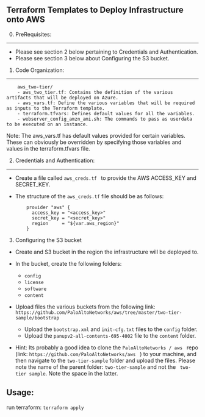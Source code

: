 Terraform Templates to Deploy Infrastructure onto AWS
-------------------------------------------------------

0. PreRequisites:
-------------
 - Please see section 2 below pertaining to Credentials and Authentication.
 - Please see section 3 below about Configuring the S3 bucket.

1. Code Organization:
-----------------

  ```
      aws_two-tier/
      - aws_two_tier.tf: Contains the definition of the various artifacts that will be deployed on Azure.
      - aws_vars.tf: Define the various variables that will be required as inputs to the Terraform template.
      - terraform.tfvars: Defines default values for all the variables.
      - webserver_config_amzn_ami.sh: The commands to pass as userdata to be executed on an instance.
  ```

  Note: The aws_vars.tf has default values provided for certain variables. These can obviously be overridden by
        specifying those variables and values in the terraform.tfvars file.

2. Credentials and Authentication:
------------------------------

  - Create a file called ```aws_creds.tf ``` to provide the AWS ACCESS_KEY and SECRET_KEY.

  - The structure of the ```aws_creds.tf``` file should be as follows:

    ```
        provider "aws" {
          access_key = "<access_key>"
          secret_key = "<secret_key>"
          region     = "${var.aws_region}"
        }
    ```

3. Configuring the S3 bucket

  - Create and S3 bucket in the region the infrastructure will be deployed to.
  - In the bucket, create the following folders:
    - ```config```
    - ```license```
    - ```software```
    - ```content```
  - Upload files the various buckets from the following link:
    ``` https://github.com/PaloAltoNetworks/aws/tree/master/two-tier-sample/bootstrap ```
    - Upload the ``` bootstrap.xml ``` and ``` init-cfg.txt ``` files to the ``` config ``` folder.
    - Upload the ```panupv2-all-contents-695-4002``` file to the ``` content ``` folder.

  - Hint: Its probably a good idea to clone the ```PaloAltoNetworks / aws ```
          repo (link: ```https://github.com/PaloAltoNetworks/aws ``` ) to your machine, and then navigate
          to the ```two-tier-sample``` folder and upload the files. Please note the name of the parent folder: ```two-tier-sample``` and not the ``` two-tier sample```. Note the space in the latter.

Usage:
------

   run terraform: ```terraform apply```

